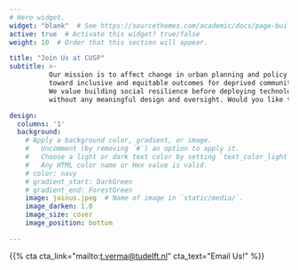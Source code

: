 ```yaml
---
# Hero widget.
widget: "blank"  # See https://sourcethemes.com/academic/docs/page-builder/
active: true  # Activate this widget? true/false
weight: 10  # Order that this section will appear.

title: "Join Us at CUSP"
subtitle: >-
          Our mission is to affect change in urban planning and policy
          toward inclusive and equitable outcomes for deprived communities in cities.
          We value building social resilience before deploying technology
          without any meaningful design and oversight. Would you like to reach out for an open or prospective position? See below for more information.

design:
  columns: '1'
  background:
    # Apply a background color, gradient, or image.
    #   Uncomment (by removing `#`) an option to apply it.
    #   Choose a light or dark text color by setting `text_color_light`.
    #   Any HTML color name or Hex value is valid.
    # color: navy
    # gradient_start: DarkGreen
    # gradient_end: ForestGreen
    image: joinus.jpeg  # Name of image in `static/media/`.
    image_darken: 1.0
    image_size: cover
    image_position: bottom

---
```


{{% cta cta_link="mailto:t.verma@tudelft.nl" cta_text="Email Us!" %}}
